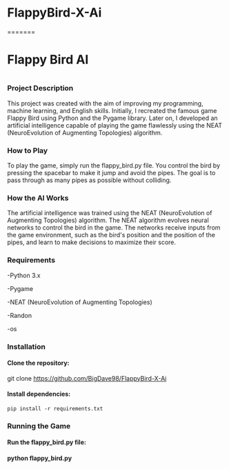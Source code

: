 # FlappyBird-X-Ai
=======
<h1>Flappy Bird AI<h1>

<h3>Project Description</h3>
<p>This project was created with the aim of improving my programming, machine learning, and English skills. Initially, I recreated the famous game Flappy Bird using Python and the Pygame library. Later on, I developed an artificial intelligence capable of playing the game flawlessly using the NEAT (NeuroEvolution of Augmenting Topologies) algorithm.</p>

<h3>How to Play</h3>
To play the game, simply run the flappy_bird.py file. You control the bird by pressing the spacebar to make it jump and avoid the pipes. The goal is to pass through as many pipes as possible without colliding.

<h3>How the AI Works</h3>
The artificial intelligence was trained using the NEAT (NeuroEvolution of Augmenting Topologies) algorithm. The NEAT algorithm evolves neural networks to control the bird in the game. The networks receive inputs from the game environment, such as the bird's position and the position of the pipes, and learn to make decisions to maximize their score.

<h3>Requirements</h3>
-Python 3.x

-Pygame

-NEAT (NeuroEvolution of Augmenting Topologies)

-Randon
  
-os
  
<h3>Installation</h3>
<h4>Clone the repository:</h4>

git clone https://github.com/BigDave98/FlappyBird-X-Ai


<h4>Install dependencies:</h4>
    
    pip install -r requirements.txt
   

<h3>Running the Game</h3>
<h4>Run the flappy_bird.py file:<h4>
python flappy_bird.py
